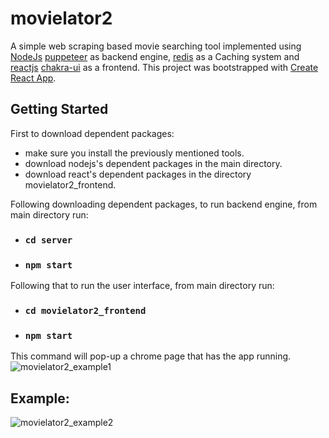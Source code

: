 # movielator2
A simple web scraping based movie searching tool implemented using [NodeJs](https://nodejs.org/en/) [puppeteer](https://www.npmjs.com/package/puppeteer) as backend engine, [redis](https://redis.io/) as a Caching system and [reactjs](https://reactjs.org/) [chakra-ui](https://chakra-ui.com/) as a frontend. 
This project was bootstrapped with [Create React App](https://github.com/facebook/create-react-app).


## Getting Started
First to download dependent packages:

- make sure you install the previously mentioned tools.
- download nodejs's dependent packages in the main directory.
- download react's dependent packages in the directory movielator2_frontend.

Following downloading dependent packages, to run backend engine, from main directory run:

- ### `cd server`
- ### `npm start`

Following that to run the user interface, from main directory run:

- ### `cd movielator2_frontend`
- ### `npm start`

This command will pop-up a chrome page that has the app running.
![movielator2_example1](https://user-images.githubusercontent.com/43296450/120870717-45b81d80-c5a2-11eb-853e-108670150b2d.png)

## Example:
![movielator2_example2](https://user-images.githubusercontent.com/43296450/120870712-43ee5a00-c5a2-11eb-97ad-51b252959b98.png)


